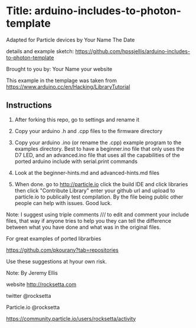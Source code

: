 Title: arduino-includes-to-photon-template
====

Adapted for Particle devices by Your Name The Date

details and example sketch: https://github.com/hpssjellis/arduino-includes-to-photon-template

Brought to you by: Your Name       your website

This example in the templage was taken from https://www.arduino.cc/en/Hacking/LibraryTutorial



Instructions
----


1. After forking this repo, go to settings and rename it


1. Copy your arduino .h and .cpp files to the firmware directory


1. Copy your arduino .ino (or rename the .cpp) example program to the examples directory. Best to have a beginner.ino file that only uses the D7 LED, and an advanced.ino file that uses all the capabilities of the ported arduino include with serial.print commands

1. Look at the beginner-hints.md and advanced-hints.md files

1. When done. go to http://particle.io click the build IDE and click libraries then click "Contribute Library" enter your github url and upload to particle.io to publically test compilation. By the file being public other people can help with issues. Good luck.


Note: I suggest using triple comments /// to edit and comment your include files, that way if anyone tries to help you they can tell the difference between what you have done and what was in the original files.



For great examples of ported librarbies

https://github.com/pkourany?tab=repositories


Use these suggestions at hyour own risk.



Note: By Jeremy Ellis

website http://rocksetta.com

twitter @rocksetta

Particle.io @rocksetta

https://community.particle.io/users/rocksetta/activity
